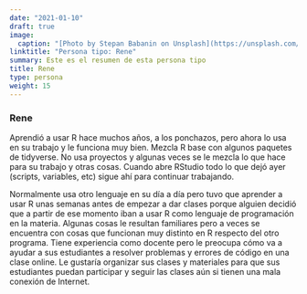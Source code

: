 ```yaml
---
date: "2021-01-10"
draft: true
image:
  caption: "[Photo by Stepan Babanin on Unsplash](https://unsplash.com/photos/kx6fpBOm-ss)"
linktitle: "Persona tipo: Rene"
summary: Este es el resumen de esta persona tipo
title: Rene
type: persona
weight: 15
---
```


### Rene

Aprendió a usar R hace muchos años, a los ponchazos, pero ahora lo usa en su trabajo y le funciona muy bien. Mezcla R base con algunos paquetes de tidyverse. No usa proyectos y algunas veces se le mezcla lo que hace para su trabajo y otras cosas. Cuando abre RStudio todo lo que dejó ayer (scripts, variables, etc) sigue ahí para continuar trabajando.

Normalmente usa otro lenguaje en su día a día pero tuvo que aprender a usar R unas semanas antes de empezar a dar clases porque alguien decidió que a partir de ese momento iban a usar R como lenguaje de programación en la materia. Algunas cosas le resultan familiares pero a veces se encuentra con cosas que funcionan muy distinto en R respecto del otro programa.
Tiene experiencia como docente pero le preocupa cómo va a ayudar a sus estudiantes a resolver problemas y errores de código en una clase online. Le gustaría organizar sus clases y materiales para que sus estudiantes puedan participar y seguir las clases aún si tienen una mala conexión de Internet. 
